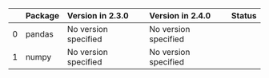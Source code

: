 <!-- markdown-link-check-disable -->

|    | Package   | Version in 2.3.0     | Version in 2.4.0     | Status   |
|---:|:----------|:---------------------|:---------------------|:---------|
|  0 | pandas    | No version specified | No version specified |          |
|  1 | numpy     | No version specified | No version specified |          |
